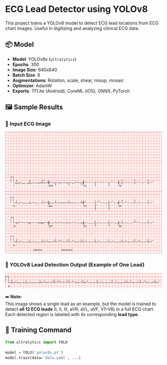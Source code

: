 # ECG Lead Detector using YOLOv8

This project trains a YOLOv8 model to detect ECG lead locations from ECG chart images. Useful in digitizing and analyzing clinical ECG data.

## 📦 Model

- **Model**: YOLOv8s (`ultralytics`)
- **Epochs**: 300
- **Image Size**: 640x640
- **Batch Size**: 8
- **Augmentations**: Rotation, scale, shear, mixup, mosaic
- **Optimizer**: AdamW
- **Exports**: TFLite (Android), CoreML (iOS), ONNX, PyTorch

## 🖼 Sample Results

### 🔹 Input ECG Image
<img src="assets/00001_hr-0.png" alt="Input ECG" width="600"/>

### 🔸 YOLOv8 Lead Detection Output (Example of One Lead)
<img src="assets/00001_hr-0_lead_2_ext (1).png" alt="Output Detection" width="600"/>

➡️ **Note:**  
This image shows a single lead as an example, but the model is trained to detect **all 12 ECG leads** (I, II, III, aVR, aVL, aVF, V1–V6) in a full ECG chart.  
Each detected region is labeled with its corresponding **lead type**.

## 🏁 Training Command

```python
from ultralytics import YOLO

model = YOLO('yolov8s.pt')
model.train(data='data.yaml', ...)



